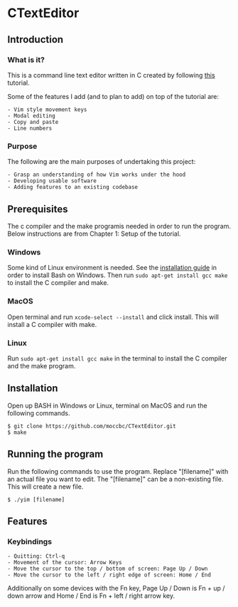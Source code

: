 # CTextEditor

## Introduction

### What is it?
This is a command line text editor written in C created by following [this](https://viewsourcecode.org/snaptoken/kilo/) tutorial.

Some of the features I add (and to plan to add) on top of the tutorial are:

    - Vim style movement keys
    - Modal editing
    - Copy and paste
    - Line numbers

### Purpose
The following are the main purposes of undertaking this project:

    - Grasp an understanding of how Vim works under the hood
    - Developing usable software
    - Adding features to an existing codebase

## Prerequisites
The c compiler and the make programis needed in order to run the program. Below instructions are from Chapter 1: Setup of the tutorial.

### Windows
Some kind of Linux environment is needed. See the [installation guide](https://docs.microsoft.com/en-us/windows/wsl/install-win10?redirectedfrom=MSDN) in order to install Bash on Windows. Then run `sudo apt-get install gcc make` to install the C compiler and make.

### MacOS
Open terminal and run `xcode-select --install` and click install. This will install a C compiler with make.

### Linux
Run `sudo apt-get install gcc make` in the terminal to install the C compiler and the make program.

## Installation
Open up BASH in Windows or Linux, terminal on MacOS and run the following commands.

    $ git clone https://github.com/moccbc/CTextEditor.git
    $ make

## Running the program
Run the following commands to use the program. Replace "[filename]" with an actual file you want to edit. The "[filename]" can be a non-existing file. This will create a new file.

    $ ./yim [filename]

## Features

### Keybindings
    - Quitting: Ctrl-q
    - Movement of the cursor: Arrow Keys
    - Move the cursor to the top / bottom of screen: Page Up / Down
    - Move the cursor to the left / right edge of screen: Home / End

Additionally on some devices with the Fn key, Page Up / Down is Fn + up / down arrow and Home / End is Fn + left / right arrow key.
